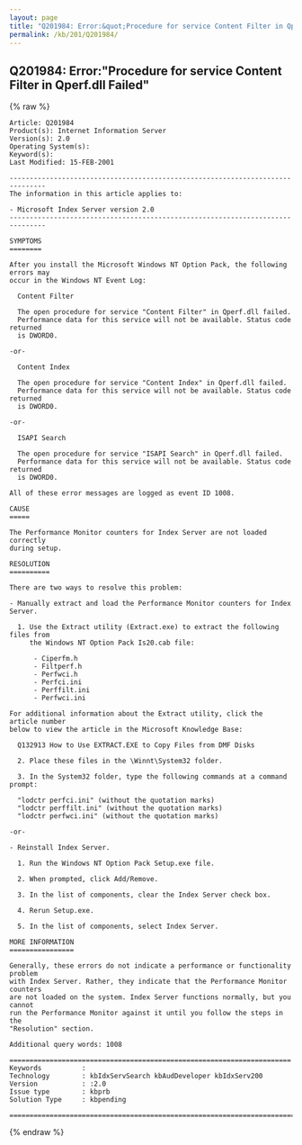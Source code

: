 ```yaml
---
layout: page
title: "Q201984: Error:&quot;Procedure for service Content Filter in Qperf.dll Failed&quot;"
permalink: /kb/201/Q201984/
---
```


## Q201984: Error:&quot;Procedure for service Content Filter in Qperf.dll Failed&quot;

{% raw %}

	Article: Q201984
	Product(s): Internet Information Server
	Version(s): 2.0
	Operating System(s): 
	Keyword(s): 
	Last Modified: 15-FEB-2001
	
	-------------------------------------------------------------------------------
	The information in this article applies to:
	
	- Microsoft Index Server version 2.0 
	-------------------------------------------------------------------------------
	
	SYMPTOMS
	========
	
	After you install the Microsoft Windows NT Option Pack, the following errors may
	occur in the Windows NT Event Log:
	
	  Content Filter
	
	  The open procedure for service "Content Filter" in Qperf.dll failed.
	  Performance data for this service will not be available. Status code returned
	  is DWORD0.
	
	-or-
	
	  Content Index
	
	  The open procedure for service "Content Index" in Qperf.dll failed.
	  Performance data for this service will not be available. Status code returned
	  is DWORD0.
	
	-or-
	
	  ISAPI Search
	
	  The open procedure for service "ISAPI Search" in Qperf.dll failed.
	  Performance data for this service will not be available. Status code returned
	  is DWORD0.
	
	All of these error messages are logged as event ID 1008.
	
	CAUSE
	=====
	
	The Performance Monitor counters for Index Server are not loaded correctly
	during setup.
	
	RESOLUTION
	==========
	
	There are two ways to resolve this problem:
	
	- Manually extract and load the Performance Monitor counters for Index Server.
	
	  1. Use the Extract utility (Extract.exe) to extract the following files from
	     the Windows NT Option Pack Is20.cab file:
	
	      - Ciperfm.h
	      - Filtperf.h
	      - Perfwci.h
	      - Perfci.ini
	      - Perffilt.ini
	      - Perfwci.ini
	
	For additional information about the Extract utility, click the article number
	below to view the article in the Microsoft Knowledge Base:
	
	  Q132913 How to Use EXTRACT.EXE to Copy Files from DMF Disks
	
	  2. Place these files in the \Winnt\System32 folder.
	
	  3. In the System32 folder, type the following commands at a command prompt:
	
	  "lodctr perfci.ini" (without the quotation marks)
	  "lodctr perffilt.ini" (without the quotation marks)
	  "lodctr perfwci.ini" (without the quotation marks)
	
	-or-
	
	- Reinstall Index Server.
	
	  1. Run the Windows NT Option Pack Setup.exe file.
	
	  2. When prompted, click Add/Remove.
	
	  3. In the list of components, clear the Index Server check box.
	
	  4. Rerun Setup.exe.
	
	  5. In the list of components, select Index Server.
	
	MORE INFORMATION
	================
	
	Generally, these errors do not indicate a performance or functionality problem
	with Index Server. Rather, they indicate that the Performance Monitor counters
	are not loaded on the system. Index Server functions normally, but you cannot
	run the Performance Monitor against it until you follow the steps in the
	"Resolution" section.
	
	Additional query words: 1008
	
	======================================================================
	Keywords          :  
	Technology        : kbIdxServSearch kbAudDeveloper kbIdxServ200
	Version           : :2.0
	Issue type        : kbprb
	Solution Type     : kbpending
	
	=============================================================================
	

{% endraw %}
